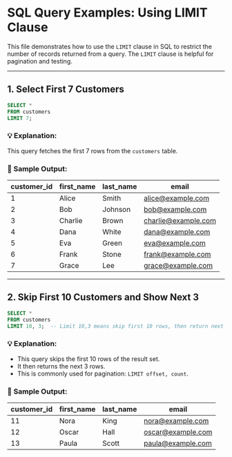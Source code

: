 # SQL Query Examples: Using LIMIT Clause

This file demonstrates how to use the `LIMIT` clause in SQL to restrict the number of records returned from a query. The `LIMIT` clause is helpful for pagination and testing.

---

## 1. Select First 7 Customers

```sql
SELECT * 
FROM customers 
LIMIT 7;
```

### 💡 Explanation:
This query fetches the first 7 rows from the `customers` table.

### 🧾 Sample Output:
| customer_id | first_name | last_name | email              |
|-------------|------------|-----------|---------------------|
| 1           | Alice      | Smith     | alice@example.com   |
| 2           | Bob        | Johnson   | bob@example.com     |
| 3           | Charlie    | Brown     | charlie@example.com |
| 4           | Dana       | White     | dana@example.com    |
| 5           | Eva        | Green     | eva@example.com     |
| 6           | Frank      | Stone     | frank@example.com   |
| 7           | Grace      | Lee       | grace@example.com   |

---

## 2. Skip First 10 Customers and Show Next 3

```sql
SELECT *  
FROM customers 
LIMIT 10, 3;  -- Limit 10,3 means skip first 10 rows, then return next 3 rows (11th, 12th, 13th)
```

### 💡 Explanation:
- This query skips the first 10 rows of the result set.
- It then returns the next 3 rows.
- This is commonly used for pagination: `LIMIT offset, count`.

### 🧾 Sample Output:
| customer_id | first_name | last_name | email               |
|-------------|------------|-----------|----------------------|
| 11          | Nora       | King      | nora@example.com     |
| 12          | Oscar      | Hall      | oscar@example.com    |
| 13          | Paula      | Scott     | paula@example.com    |
